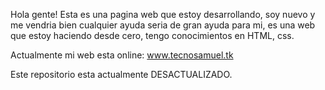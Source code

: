 

Hola gente! 
Esta es una pagina web que estoy desarrollando, soy nuevo y me vendria bien cualquier ayuda seria de gran ayuda para mi, es una web que estoy haciendo desde cero, tengo
conocimientos en HTML, css.

Actualmente mi web esta online: www.tecnosamuel.tk

Este repositorio esta actualmente DESACTUALIZADO.
